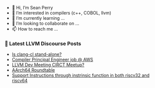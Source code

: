 - 👋 Hi, I’m Sean Perry
- 👀 I’m interested in compilers (c++, COBOL, llvm)
- 🌱 I’m currently learning ...
- 💞️ I’m looking to collaborate on ...
- 📫 How to reach me ...

<!---
s66perry/s66perry is a ✨ special ✨ repository because its `README.md` (this file) appears on your GitHub profile.
You can click the Preview link to take a look at your changes.
--->
### 📕 Latest LLVM Discourse Posts

<!-- DISCOURSE-LLVM:START -->
- [Is clang-cl stand-alone?](https://discourse.llvm.org/t/is-clang-cl-stand-alone/82751#post_1)
- [Compiler Principal Engineer job @ AWS](https://discourse.llvm.org/t/compiler-principal-engineer-job-aws/82749#post_1)
- [LLVM Dev Meeting CIRCT Meetup?](https://discourse.llvm.org/t/llvm-dev-meeting-circt-meetup/82584#post_16)
- [AArch64 Roundtable](https://discourse.llvm.org/t/aarch64-roundtable/82744#post_2)
- [Support Instructions through instrinsic function in both riscv32 and riscv64](https://discourse.llvm.org/t/support-instructions-through-instrinsic-function-in-both-riscv32-and-riscv64/82733#post_5)
<!-- DISCOURSE-LLVM:END -->
